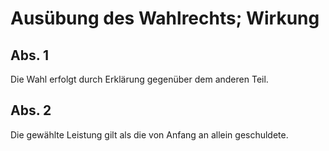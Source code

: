 # Ausübung des Wahlrechts; Wirkung



## Abs. 1

 Die Wahl erfolgt durch Erklärung gegenüber dem anderen Teil.

## Abs. 2

 Die gewählte Leistung gilt als die von Anfang an allein geschuldete. 


